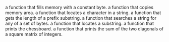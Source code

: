 a function that fills memory with a constant byte.
a function that copies memory area.
a function that locates a character in a string.
a function that gets the length of a prefix substring.
a function that searches a string for any of a set of bytes.
a function that locates a substring.
a function that prints the chessboard.
a function that prints the sum of the two diagonals of a square matrix of integers.

